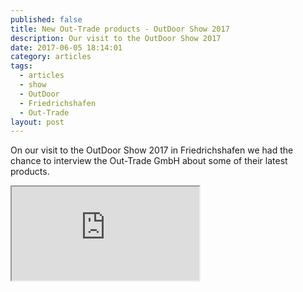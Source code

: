 ```yaml
---
published: false
title: New Out-Trade products - OutDoor Show 2017
description: Our visit to the OutDoor Show 2017
date: 2017-06-05 18:14:01
category: articles
tags:
  - articles
  - show
  - OutDoor
  - Friedrichshafen
  - Out-Trade
layout: post
---
```

On our visit to the OutDoor Show 2017 in Friedrichshafen we had the chance to interview the Out-Trade GmbH about some of their latest products.

<div class="embed-responsive embed-responsive-16by9">
    <iframe class="embed-responsive-item" src="https://www.youtube.com/embed/SRuUvxdM5XA"></iframe>
</div>
